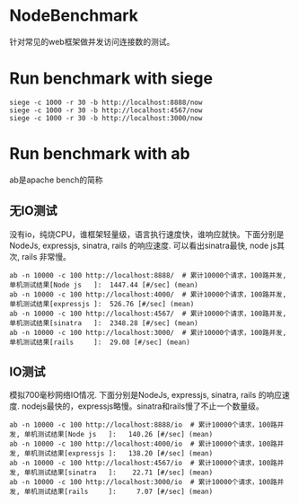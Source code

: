 # NodeBenchmark
针对常见的web框架做并发访问连接数的测试。

# Run benchmark with siege

```
siege -c 1000 -r 30 -b http://localhost:8888/now
siege -c 1000 -r 30 -b http://localhost:4567/now
siege -c 1000 -r 30 -b http://localhost:3000/now
```

# Run benchmark with ab

ab是apache bench的简称

## 无IO测试
没有io，纯烧CPU，谁框架轻量级，语言执行速度快，谁响应就快。下面分别是NodeJs, expressjs, sinatra, rails 的响应速度. 可以看出sinatra最快, node js其次, rails 非常慢。

```
ab -n 10000 -c 100 http://localhost:8888/  # 累计10000个请求，100路并发, 单机测试结果[Node js   ]:  1447.44 [#/sec] (mean)
ab -n 10000 -c 100 http://localhost:4000/  # 累计10000个请求，100路并发, 单机测试结果[expressjs ]:  526.76 [#/sec] (mean)
ab -n 10000 -c 100 http://localhost:4567/  # 累计10000个请求，100路并发, 单机测试结果[sinatra   ]:  2348.28 [#/sec] (mean)
ab -n 10000 -c 100 http://localhost:3000/  # 累计10000个请求，100路并发, 单机测试结果[rails     ]:  29.08 [#/sec] (mean)
```

## IO测试
模拟700毫秒网络IO情况. 下面分别是NodeJs, expressjs, sinatra, rails 的响应速度. nodejs最快的，expressjs略慢。sinatra和rails慢了不止一个数量级。

~~~
ab -n 10000 -c 100 http://localhost:8888/io  # 累计10000个请求，100路并发, 单机测试结果[Node js   ]:   140.26 [#/sec] (mean)
ab -n 10000 -c 100 http://localhost:4000/io  # 累计10000个请求，100路并发, 单机测试结果[expressjs ]:   138.20 [#/sec] (mean)
ab -n 10000 -c 100 http://localhost:4567/io  # 累计10000个请求，100路并发, 单机测试结果[sinatra   ]:    22.71 [#/sec] (mean)
ab -n 10000 -c 100 http://localhost:3000/io  # 累计10000个请求，100路并发, 单机测试结果[rails     ]:     7.07 [#/sec] (mean)
~~~


